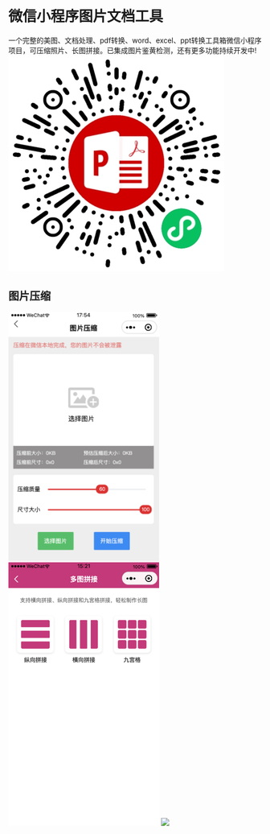 # 微信小程序图片文档工具
一个完整的美图、文档处理、pdf转换、word、excel、ppt转换工具箱微信小程序项目，可压缩照片、长图拼接。已集成图片鉴黄检测，还有更多功能持续开发中! 
<br/>
<img src="./doc/img/qrcode.png">

## 图片压缩
<img width="300px" src="./doc/img/imgCompression.jpg">
<img width="300px" src="./doc/img/pingtu.jpg">
<img width="300px" src="./doc/img/wartermark.jpg">
